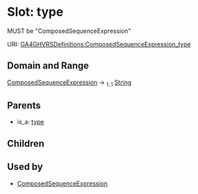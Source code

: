 
# Slot: type


MUST be "ComposedSequenceExpression"

URI: [GA4GHVRSDefinitions:ComposedSequenceExpression_type](GA4GHVRSDefinitionsComposedSequenceExpression_type)


## Domain and Range

[ComposedSequenceExpression](ComposedSequenceExpression.md) &#8594;  <sub>1..1</sub> [String](types/String.md)

## Parents

 *  is_a: [type](type.md)

## Children


## Used by

 * [ComposedSequenceExpression](ComposedSequenceExpression.md)
